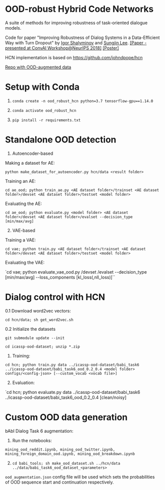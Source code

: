 # OOD-robust Hybrid Code Networks
 
A suite of methods for improving robustness of task-oriented dialogue models.

Code for paper "Improving Robustness of Dialog Systems in a Data-Efficient Way with Turn Dropout" by [Igor Shalyminov](https://github.com/ishalyminov) and [Sungjin Lee](https://www.linkedin.com/in/sungjinlee/). [[Paper - presented at ConvAI Workshop@NeurIPS 2018]](https://arxiv.org/abs/1811.12148) [[Poster]](https://drive.google.com/file/d/1c6Kd3aGwaEj4tgyElIe1dYgAwM-B9aRd/view?usp=sharing)

HCN implementation is based on https://github.com/johndpope/hcn

[Repo with OOD-augmented data](https://github.com/sungjinl/icassp2019-ood-dataset)

Setup with Conda
==

1. `conda create -n ood_robust_hcn python=3.7 tensorflow-gpu==1.14.0`

2. `conda activate ood_robust_hcn`

3. `pip install -r requirements.txt`

Standalone OOD detection
==
1. Autoencoder-based

Making a dataset for AE:

`python make_dataset_for_autoencoder.py hcn/data <result folder>`

Training an AE:

`cd ae_ood; python train_ae.py <AE dataset folder>/trainset <AE dataset folder>/devset <AE dataset folder>/testset <model folder>`

Evaluating the AE:

`cd ae_ood; python evaluate.py <model folder> <AE dataset folder>/devset <AE dataset folder>/evalset --decision_type [min/max/avg]`

2. VAE-based

Training a VAE:

`cd vae; python train.py <AE dataset folder>/trainset <AE dataset folder>/devset <AE dataset folder>/testset <model folder>`

Evaluating the VAE:

`cd vae; python evaluate_vae_ood.py <model folder> <AE dataset folder>/devset <AE dataset folder>/evalset --decision_type [min/max/avg] --loss_components [kl_loss(,nll_loss)]``

Dialog control with HCN
==

0.1 Download word2vec vectors:

`cd hcn/data; sh get_word2vec.sh`

0.2 Initialize the datasets

`git submodule update --init`

`cd icassp-ood-dataset; unzip *.zip`

1. Training:

`cd hcn; python train.py data ../icassp-ood-dataset/babi_task6 ../icassp-ood-dataset/babi_task6_ood_0.2_0.4 <model folder> configs/<config-json> [--custom_vocab <vocab file>]`

2. Evaluation:

`cd hcn; python evaluate.py data ../icassp-ood-dataset/babi_task6 ../icassp-ood-dataset/babi_task6_ood_0.2_0.4 <model folder> [clean/noisy]

Custom OOD data generation
==
bAbI Dialog Task 6 augmentation:

1. Run the notebooks:

`mining_ood_reddit.ipynb, mining_ood_twitter.ipynb, mining_foreign_domain_ood.ipynb, mining_ood_breakdown.ipynb`

2. `cd babi_tools; sh make_ood_dataset.sh ../hcn/data ../data/babi_task6_ood_dataset_<parameters>`

`ood_augmentation.json` config file will be used which sets the probabilities of OOD sequence start and continuation respectively.

